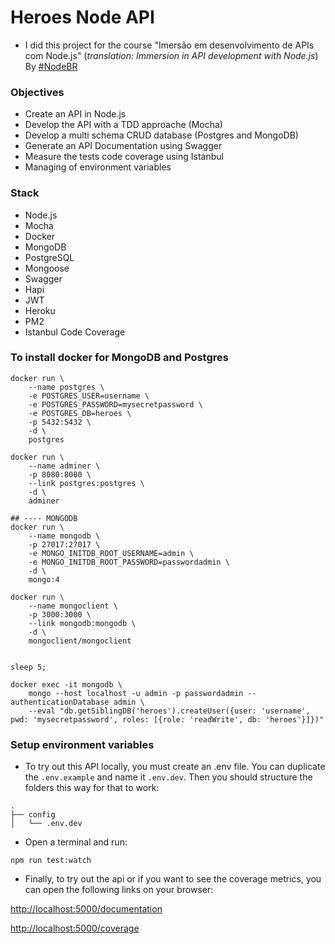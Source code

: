 # Heroes Node API
- I did this project for the course "Imersão em desenvolvimento de APIs com Node.js" (*translation: Immersion in API development with Node.js*) By [#NodeBR](https://erickwendel.teachable.com/p/node-js-para-iniciantes-nodebr)

### Objectives
- Create an API in Node.js
- Develop the API with a TDD approache (Mocha)
- Develop a multi schema CRUD database (Postgres and MongoDB)
- Generate an API Documentation using Swagger
- Measure the tests code coverage using Istanbul
- Managing of environment variables

### Stack
- Node.js
- Mocha
- Docker
- MongoDB
- PostgreSQL
- Mongoose
- Swagger
- Hapi
- JWT
- Heroku
- PM2
- Istanbul Code Coverage

### To install docker for MongoDB and Postgres

```shell
docker run \
    --name postgres \
    -e POSTGRES_USER=username \
    -e POSTGRES_PASSWORD=mysecretpassword \
    -e POSTGRES_DB=heroes \
    -p 5432:5432 \
    -d \
    postgres

docker run \
    --name adminer \
    -p 8080:8080 \
    --link postgres:postgres \
    -d \
    adminer

## ---- MONGODB
docker run \
    --name mongodb \
    -p 27017:27017 \
    -e MONGO_INITDB_ROOT_USERNAME=admin \
    -e MONGO_INITDB_ROOT_PASSWORD=passwordadmin \
    -d \
    mongo:4

docker run \
    --name mongoclient \
    -p 3000:3000 \
    --link mongodb:mongodb \
    -d \
    mongoclient/mongoclient


sleep 5;

docker exec -it mongodb \
    mongo --host localhost -u admin -p passwordadmin --authenticationDatabase admin \
    --eval "db.getSiblingDB('heroes').createUser({user: 'username', pwd: 'mysecretpassword', roles: [{role: 'readWrite', db: 'heroes'}]})"
```

### Setup environment variables

- To try out this API locally, you must create an .env file. You can duplicate the ```.env.example``` and name it ```.env.dev```. Then you should structure the folders this way for that to work:

```text
.
├── config
│   └── .env.dev
```

- Open a terminal and run:

```shell
npm run test:watch
``` 

- Finally, to try out the api or if you want to see the coverage metrics, you can open the following links on your browser:

[http://localhost:5000/documentation](http://localhost:5000/documentation)

[http://localhost:5000/coverage](http://localhost:5000/coverage/)
